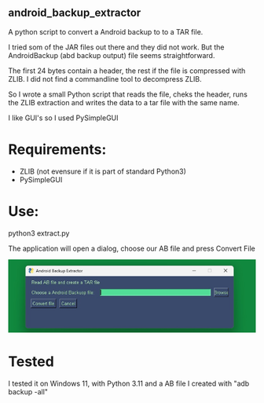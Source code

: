 ## android_backup_extractor
A python script to convert a Android backup to to a TAR file.

I tried som of the JAR files out there and they did not work. But the AndroidBackup (abd backup output) file seems straightforward.


The first 24 bytes contain a header, the rest if the file is compressed with ZLIB. I did not find a commandline tool to decompress ZLIB.

So I wrote a small Python script that reads the file, cheks the header, runs the ZLIB extraction and writes the data to a tar file with the same name.

I like GUI's so I used PySimpleGUI

# Requirements:
  - ZLIB (not evensure if it is part of standard Python3)
  - PySimpleGUI


# Use:
  python3 extract.py

  The application will open a dialog, choose our AB file and press Convert File

  ![image of dialog](https://github.com/johantenhouten/android_backup_extractor/blob/main/picture.jpg)
  
# Tested
I tested it on Windows 11, with Python 3.11 and a AB file I created with "adb backup -all"
